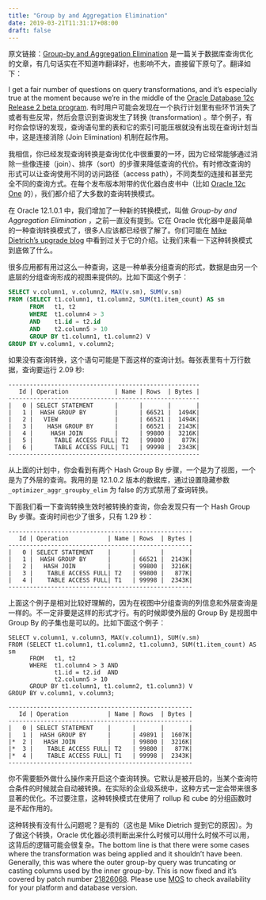 ```yaml
---
title: "Group by and Aggregation Elimination"
date: 2019-03-21T11:31:17+08:00
draft: false
---
```


原文链接：[Group-by and Aggregation Elimination](https://blogs.oracle.com/optimizer/group-by-and-aggregation-elimination) 是一篇关于数据库查询优化的文章，有几句话实在不知道咋翻译好，也影响不大，直接留下原句了。翻译如下：

I get a fair number of questions on query transformations, and it’s especially true at the moment because we’re in the middle of the [Oracle Database 12c Release 2 beta program](https://www.oracle.com/corporate/pressrelease/db12r2-beta-oow-102615.html). 有时用户可能会发现在一个执行计划里有些环节消失了或者有些反常，然后会意识到查询发生了转换 (transformation) 。举个例子，有时你会惊讶的发现，查询语句里的表和它的索引可能压根就没有出现在查询计划当中，这是连接消除 (Join Elimination) 机制在起作用。

我相信，你已经发现查询转换是查询优化中很重要的一环，因为它经常能够通过消除一些像连接（join）、排序（sort）的步骤来降低查询的代价。有时修改查询的形式可以让查询使用不同的访问路径（access path），不同类型的连接和甚至完全不同的查询方式。在每个发布版本附带的优化器白皮书中（比如 [Oracle 12c One](https://www.oracle.com/technetwork/database/bi-datawarehousing/twp-optimizer-with-oracledb-12c-1963236.pdf) 的），我们都介绍了大多数的查询转换模式。

在 Oracle 12.1.0.1 中，我们增加了一种新的转换模式，叫做 *Group-by and Aggregation Elimination* ，之前一直没有提到。它在 Oracle 优化器中是最简单的一种查询转换模式了，很多人应该都已经很了解了。你们可能在 [Mike Dietrich’s upgrade blog](https://blogs.oracle.com/UPGRADE/) 中看到过关于它的介绍。让我们来看一下这种转换模式到底做了什么。

很多应用都有用过这么一种查询，这是一种单表分组查询的形式，数据是由另一个底层的分组查询形成的视图来提供的。比如下面这个例子：

```sql
SELECT v.column1, v.column2, MAX(v.sm), SUM(v.sm)
FROM (SELECT t1.column1, t1.column2, SUM(t1.item_count) AS sm
      FROM   t1, t2
      WHERE  t1.column4 > 3
      AND    t1.id = t2.id
      AND    t2.column5 > 10
      GROUP BY t1.column1, t1.column2) V
GROUP BY v.column1, v.column2;
```

如果没有查询转换，这个语句可能是下面这样的查询计划。每张表里有十万行数据，查询要运行 2.09 秒:

```
------------------------------------------------------
   Id | Operation             | Name | Rows  | Bytes |
------------------------------------------------------
|   0 | SELECT STATEMENT      |      |       |       |
|   1 |  HASH GROUP BY        |      | 66521 |  1494K|
|   2 |   VIEW                |      | 66521 |  1494K|
|   3 |    HASH GROUP BY      |      | 66521 |  2143K|
|   4 |     HASH JOIN         |      | 99800 |  3216K|
|   5 |      TABLE ACCESS FULL| T2   | 99800 |   877K|
|   6 |      TABLE ACCESS FULL| T1   | 99998 |  2343K|
------------------------------------------------------
```

从上面的计划中，你会看到有两个 Hash Group By 步骤，一个是为了视图，一个是为了外层的查询。我用的是 12.1.0.2 版本的数据库，通过设置隐藏参数 `_optimizer_aggr_groupby_elim` 为 false 的方式禁用了查询转换。

下面我们看一下查询转换生效时被转换的查询，你会发现只有一个 Hash Group By 步骤。查询时间也少了很多，只有 1.29 秒：

```
----------------------------------------------------
   Id | Operation           | Name | Rows  | Bytes |
----------------------------------------------------
|   0 | SELECT STATEMENT    |      |       |       |
|   1 |  HASH GROUP BY      |      | 66521 |  2143K|
|   2 |   HASH JOIN         |      | 99800 |  3216K|
|   3 |    TABLE ACCESS FULL| T2   | 99800 |   877K|
|   4 |    TABLE ACCESS FULL| T1   | 99998 |  2343K|
----------------------------------------------------
```

上面这个例子是相对比较好理解的，因为在视图中分组查询的列信息和外层查询是一样的。不一定非要是这样的形式才行。有的时候即使外层的 Group By 是视图中 Group By 的子集也是可以的。比如下面这个例子：

```
SELECT v.column1, v.column3, MAX(v.column1), SUM(v.sm)
FROM (SELECT t1.column1, t1.column2, t1.column3, SUM(t1.item_count) AS sm
      FROM   t1, t2
      WHERE  t1.column4 > 3 AND
             t1.id = t2.id  AND
             t2.column5 > 10
      GROUP BY t1.column1, t1.column2, t1.column3) V
GROUP BY v.column1, v.column3;

----------------------------------------------------
   Id | Operation           | Name | Rows  | Bytes |
----------------------------------------------------
|   0 | SELECT STATEMENT    |      |       |       |
|   1 |  HASH GROUP BY      |      | 49891 |  1607K|
|*  2 |   HASH JOIN         |      | 99800 |  3216K|
|*  3 |    TABLE ACCESS FULL| T2   | 99800 |   877K|
|*  4 |    TABLE ACCESS FULL| T1   | 99998 |  2343K|
----------------------------------------------------
```

你不需要额外做什么操作来开启这个查询转换。它默认是被开启的，当某个查询符合条件的时候就会自动被转换。在实际的企业级系统中，这种方式一定会带来很多显著的优化。不过要注意，这种转换模式在使用了 rollup 和 cube 的分组函数时是不起作用的。

这种转换有没有什么问题呢？是有的（这也是 Mike Dietrich 提到它的原因）。为了做这个转换，Oracle 优化器必须判断出来什么时候可以用什么时候不可以用，这背后的逻辑可能会很复杂。The bottom line is that there were some cases where the transformation was being applied and it shouldn’t have been. Generally, this was where the outer group-by query was truncating or casting columns used by the inner group-by. This is now fixed and it’s covered by patch number [21826068](https://support.oracle.com/epmos/faces/DocumentDisplay?id=21826068.8). Please use [MOS](https://support.oracle.com/) to check availability for your platform and database version.